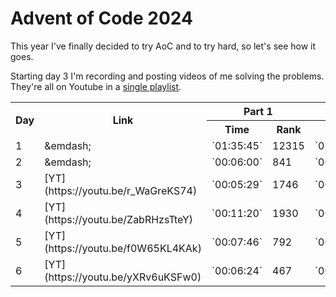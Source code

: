 # Advent of Code 2024
This year I've finally decided to try AoC and to try hard, so let's see how it goes.

Starting day 3 I'm recording and posting videos of me solving the problems. They're all on Youtube in a
[single playlist](https://www.youtube.com/playlist?list=PLeyexjd1tYAloabABjiTVKz-NUZp3YXGM).

<table>
	<tr>
		<th rowspan="2">Day</th>
		<th rowspan="2">Link</th>
		<th colspan="2">Part 1</th>
		<th colspan="2">Part 2</th>
	</tr>
	<tr>
		<th>Time</th>
		<th>Rank</th>
		<th>Time</th>
		<th>Rank</th>
	</tr>
	<tr>
		<td>1</td>
		<td>&emdash;</td>
		<td>`01:35:45`</td>
		<td>12315</td>
		<td>`01:40:03`</td>
		<td>11556</td>
	</tr>
	<tr>
		<td>2</td>
		<td>&emdash;</td>
		<td>`00:06:00`</td>
		<td>841</td>
		<td>`00:08:54`</td>
		<td>606</td>
	</tr>
	<tr>
		<td>3</td>
		<td>[YT](https://youtu.be/r_WaGreKS74)</td>
		<td>`00:05:29`</td>
		<td>1746</td>
		<td>`00:08:08`</td>
		<td>680</td>
	</tr>
	<tr>
		<td>4</td>
		<td>[YT](https://youtu.be/ZabRHzsTteY)</td>
		<td>`00:11:20`</td>
		<td>1930</td>
		<td>`00:20:37`</td>
		<td>1820</td>
	</tr>
	<tr>
		<td>5</td>
		<td>[YT](https://youtu.be/f0W65KL4KAk)</td>
		<td>`00:07:46`</td>
		<td>792</td>
		<td>`00:15:57`</td>
		<td>1002</td>
	</tr>
	<tr>
		<td>6</td>
		<td>[YT](https://youtu.be/yXRv6uKSFw0)</td>
		<td>`00:06:24`</td>
		<td>467</td>
		<td>`00:12:54`</td>
		<td>271</td>
	</tr>
</table>
